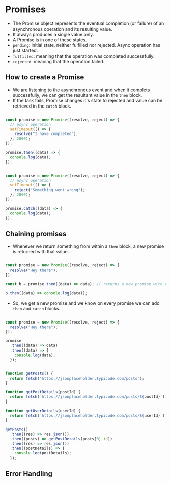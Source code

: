 # Promises

- The Promise object represents the eventual completion (or failure) of an asynchronous operation and its resulting value.
- It always produces a single value only.
- A Promise is in one of these states.
- `pending`: initial state, neither fulfilled nor rejected. Async operation has just started.
- `fulfilled`: meaning that the operation was completed successfully.
- `rejected`: meaning that the operation failed.


## How to create a Promise

- We are listening to the asynchronous event and when it complets successfully, we can get the resultant value in the `then` block.
- If the task fails, Promise changes it's state to rejected and value can be retrieved in the `catch` block.

``` javascript

const promise = new Promise((resolve, reject) => {
  // async operation
  setTimeout(() => {
    resolve("I have completed");
  }, 2000);
});

promise.then((data) => {
  console.log(data);
});

```


``` javascript

const promise = new Promise((resolve, reject) => {
  // async operation
  setTimeout(() => {
    reject("Something went wrong");
  }, 2000);
});

promise.catch((data) => {
  console.log(data);
});

```

## Chaining promises

- Whenever we return something from within a `then` block, a new promise is returned with that value.

``` javascript

const promise = new Promise((resolve, reject) => {
  resolve("Hey there");
});

const b = promise.then((data) => data); // returns a new promise with value "Hey there".

b.then((data) => console.log(data));

```

- So, we get a new promise and we know on every promise we can add `then` and `catch` blocks.

``` javascript

const promise = new Promise((resolve, reject) => {
  resolve("Hey there");
});

promise
  .then((data) => data)
  .then((data) => {
    console.log(data);
  });

```

``` javascript

function getPosts() {
  return fetch("https://jsonplaceholder.typicode.com/posts");
}

function getPostDetails(postId) {
  return fetch(`https://jsonplaceholder.typicode.com/posts/${postId}`);
}

function getUserDetails(userId) {
  return fetch(`https://jsonplaceholder.typicode.com/posts/${userId}`);
}

getPosts()
  .then((res) => res.json())
  .then((posts) => getPostDetails(posts[0].id))
  .then((res) => res.json())
  .then((postDetails) => {
    console.log(postDetails);
  });

```


## Error Handling
